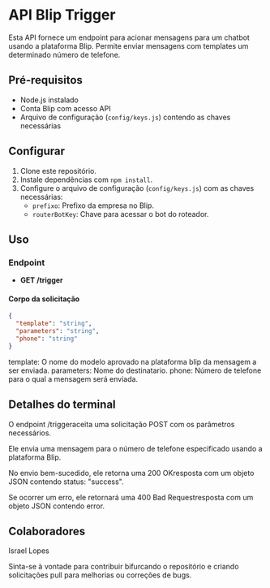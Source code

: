 # API Blip Trigger

Esta API fornece um endpoint para acionar mensagens para um chatbot usando a plataforma Blip. Permite enviar mensagens com templates um determinado número de telefone.

## Pré-requisitos

- Node.js instalado
- Conta Blip com acesso API
- Arquivo de configuração (`config/keys.js`) contendo as chaves necessárias

## Configurar

1. Clone este repositório.
2. Instale dependências com `npm install`.
3. Configure o arquivo de configuração (`config/keys.js`) com as chaves necessárias:
   - `prefixo`: Prefixo da empresa no Blip.
   - `routerBotKey`: Chave para acessar o bot do roteador.

## Uso

### Endpoint

- **GET /trigger**

#### Corpo da solicitação

```json
{
  "template": "string",
  "parameters": "string",
  "phone": "string"
}
```

template: O nome do modelo aprovado na plataforma blip da mensagem a ser enviada.
parameters: Nome do destinatario.
phone: Número de telefone para o qual a mensagem será enviada.

## Detalhes do terminal

O endpoint /triggeraceita uma solicitação POST com os parâmetros necessários.

Ele envia uma mensagem para o número de telefone especificado usando a plataforma Blip.

No envio bem-sucedido, ele retorna uma 200 OKresposta com um objeto JSON contendo status: "success".

Se ocorrer um erro, ele retornará uma 400 Bad Requestresposta com um objeto JSON contendo error.

## Colaboradores
Israel Lopes

Sinta-se à vontade para contribuir bifurcando o repositório e criando solicitações pull para melhorias ou correções de bugs.